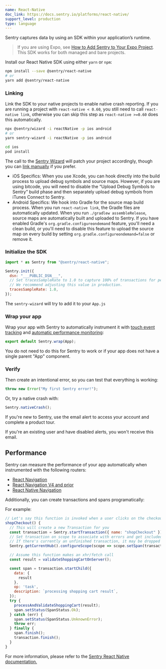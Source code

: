 ```yaml
---
name: React-Native
doc_link: https://docs.sentry.io/platforms/react-native/
support_level: production
type: language
---
```


Sentry captures data by using an SDK within your application’s runtime.

> If you are using Expo, see [How to Add Sentry to Your Expo Project](https://docs.expo.io/guides/using-sentry/). This SDK works for both managed and bare projects.


Install our React Native SDK using either `yarn` or `npm`:

```bash
npm install --save @sentry/react-native
# or
yarn add @sentry/react-native
```

### Linking

Link the SDK to your native projects to enable native crash reporting. If you are running a project with `react-native < 0.60`, you still need to call `react-native link`, otherwise you can skip this step as `react-native >=0.60` does this automatically.

```bash
npx @sentry/wizard -i reactNative -p ios android
# or
yarn sentry-wizard -i reactNative -p ios android

cd ios
pod install
```

The call to the [Sentry Wizard](https://github.com/getsentry/sentry-wizard) will patch your project accordingly, though you can [link manually](https://docs.sentry.io/platforms/react-native/manual-setup/manual-setup/) if you prefer.

- iOS Specifics: When you use Xcode, you can hook directly into the build process to upload debug symbols and source maps. However, if you are using bitcode, you will need to disable the “Upload Debug Symbols to Sentry” build phase and then separately upload debug symbols from iTunes Connect to Sentry.
- Android Specifics: We hook into Gradle for the source map build process. When you run `react-native link`, the Gradle files are automatically updated. When you run `./gradlew assembleRelease`, source maps are automatically built and uploaded to Sentry. If you have enabled Gradle's `org.gradle.configureondemand` feature, you'll need a clean build, or you'll need to disable this feature to upload the source map on every build by setting `org.gradle.configureondemand=false` or remove it.

### Initialize the SDK

```javascript
import * as Sentry from "@sentry/react-native";

Sentry.init({
  dsn: "___PUBLIC_DSN___",
  // Set tracesSampleRate to 1.0 to capture 100% of transactions for performance monitoring.
  // We recommend adjusting this value in production.
  tracesSampleRate: 1.0,
});
```

The `sentry-wizard` will try to add it to your `App.js`

### Wrap your app

Wrap your app with Sentry to automatically instrument it with [touch event tracking](/platforms/react-native/touchevents/) and [automatic performance monitoring](/platforms/react-native/performance/instrumentation/automatic-instrumentation/):

```javascript
export default Sentry.wrap(App);
```

You do not need to do this for Sentry to work or if your app does not have a single parent "App" component.

### Verify

Then create an intentional error, so you can test that everything is working:

```javascript
throw new Error("My first Sentry error!");
```

Or, try a native crash with:

```javascript
Sentry.nativeCrash();
```
If you're new to Sentry, use the email alert to access your account and complete a product tour.

If you're an existing user and have disabled alerts, you won't receive this email.

## Performance

Sentry can measure the performance of your app automatically when instrumented with the following routers:

- [React Navigation](https://docs.sentry.io/platforms/react-native/performance/instrumentation/automatic-instrumentation/#react-navigation)
- [React Navigation V4 and prior](https://docs.sentry.io/platforms/react-native/performance/instrumentation/automatic-instrumentation/#react-navigation-v4)
- [React Native Navigation](https://docs.sentry.io/platforms/react-native/performance/instrumentation/automatic-instrumentation/#react-native-navigation)

Additionally, you can create transactions and spans programatically:

For example:

```javascript
// Let's say this function is invoked when a user clicks on the checkout button of your shop
shopCheckout() {
  // This will create a new Transaction for you
  const transaction = Sentry.startTransaction({ name: "shopCheckout" });
  // Set transaction on scope to associate with errors and get included span instrumentation
  // If there's currently an unfinished transaction, it may be dropped
  Sentry.getCurrentHub().configureScope(scope => scope.setSpan(transaction));

  // Assume this function makes an xhr/fetch call
  const result = validateShoppingCartOnServer();

  const span = transaction.startChild({
    data: {
      result
    },
    op: 'task',
    description: `processing shopping cart result`,
  });
  try {
    processAndValidateShoppingCart(result);
    span.setStatus(SpanStatus.Ok);
  } catch (err) {
    span.setStatus(SpanStatus.UnknownError);
    throw err;
  } finally {
    span.finish();
    transaction.finish();
  }
}
```

For more information, please refer to the [Sentry React Native documentation.](https://docs.sentry.io/platforms/react-native/performance/instrumentation/)
